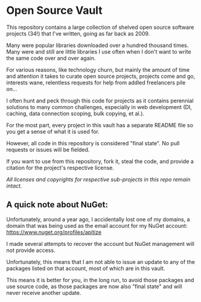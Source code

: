 Open Source Vault
=================

This repository contains a large collection of shelved open source software projects (34!) that I've written, going as far back as 2009.

Many were popular libraries downloaded over a hundred thousand times. Many were and still are little libraries I use often when I don't want to write the same code over and over again.

For various reasons, like technology churn, but mainly the amount of time and attention it takes to curate open source projects, projects come and go, interests wane, relentless requests for help from addled freelancers pile on...

I often hunt and peck through this code for projects as it contains perennial solutions to many common challenges, especially in web development (DI, caching, data connection scoping, bulk copying, et al.).

For the most part, every project in this vault has a separate README file so you get a sense of what it is used for.

However, all code in this repository is considered "final state". No pull requests or issues will be fielded. 

If you want to use from this repository, fork it, steal the code, and provide a citation for the project's respective license.

*All licenses and copyrights for respective sub-projects in this repo remain intact.*


A quick note about NuGet:
-------------------
Unfortunately, around a year ago, I accidentally lost one of my domains, a domain that was being used as the email account for
my NuGet account: https://www.nuget.org/profiles/apitize

I made several attempts to recover the account but NuGet management will not provide access.

Unfortunately, this means that I am not able to issue an update to any of the packages listed on that account, most of which are in this vault.

This means it is better for you, in the long run, to avoid those packages and use source code, as those packages are now also "final state" and will never receive another update.
